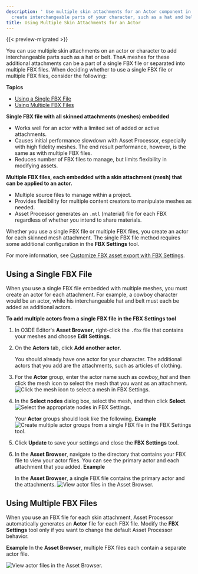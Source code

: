 ```yaml
---
description: ' Use multiple skin attachments for an Actor component in Open 3D Engine to
  create interchangeable parts of your character, such as a hat and belt. '
title: Using Multiple Skin Attachments for an Actor
---
```


{{< preview-migrated >}}

You can use multiple skin attachments on an actor or character to add interchangeable parts such as a hat or belt. TheA meshes for these additional attachments can be a part of a single FBX file or separated into multiple FBX files. When deciding whether to use a single FBX file or multiple FBX files, consider the following:

**Topics**
- [Using a Single FBX File](#using-a-single-fbx-file)
- [Using Multiple FBX Files](#using-multiple-fbx-files)

**Single FBX file with all skinned attachments (meshes) embedded**
+ Works well for an actor with a limited set of added or active attachments.
+ Causes initial performance slowdown with Asset Processor, especially with high fidelity meshes. The end result performance, however, is the same as with multiple FBX files.
+ Reduces number of FBX files to manage, but limits flexibility in modifying assets.

**Multiple FBX files, each embedded with a skin attachment (mesh) that can be applied to an actor.**
+ Multiple source files to manage within a project.
+ Provides flexibility for multiple content creators to manipulate meshes as needed.
+ Asset Processor generates an `.mtl` (material) file for each FBX regardless of whether you intend to share materials.

Whether you use a single FBX file or multiple FBX files, you create an actor for each skinned mesh attachment. The single FBX file method requires some additional configuration in the **FBX Settings** tool.

For more information, see [Customize FBX asset export with FBX Settings](/docs/user-guide/assets/fbx-settings/).

## Using a Single FBX File

When you use a single FBX file embedded with multiple meshes, you must create an actor for each attachment. For example, a cowboy character would be an actor, while his interchangeable hat and belt must each be added as additional actors.

**To add multiple actors from a single FBX file in the FBX Settings tool**

1. In O3DE Editor's **Asset Browser**, right-click the `.fbx` file that contains your meshes and choose **Edit Settings**.

1. On the **Actors** tab, click **Add another actor**.

   You should already have one actor for your character. The additional actors that you add are the attachments, such as articles of clothing.

1. For the **Actor** group, enter the actor name such as *cowboy\_hat* and then click the mesh icon to select the mesh that you want as an attachment.
![Click the mesh icon to select a mesh in FBX Settings.](/images/user-guide/component/component-actor-single-fbx-2.png)

1. In the **Select nodes** dialog box, select the mesh, and then click **Select**.
![Select the appropriate nodes in FBX Settings.](/images/user-guide/component/component-actor-single-fbx-3.png)

   Your **Actor** groups should look like the following.
**Example**
![Create multiple actor groups from a single FBX file in the FBX Settings tool.](/images/user-guide/component/component-actor-single-fbx-1.png)

1. Click **Update** to save your settings and close the **FBX Settings** tool.

1. In the **Asset Browser**, navigate to the directory that contains your FBX file to view your actor files. You can see the primary actor and each attachment that you added.
**Example**

   In the **Asset Browser**, a single FBX file contains the primary actor and the attachments.
![View actor files in the Asset Browser.](/images/user-guide/component/component-actor-component-entity-setup-1.png)

## Using Multiple FBX Files

When you use an FBX file for each skin attachment, Asset Processor automatically generates an **Actor** file for each FBX file. Modify the **FBX Settings** tool only if you want to change the default Asset Processor behavior.

**Example**
In the **Asset Browser**, multiple FBX files each contain a separate actor file.

![View actor files in the Asset Browser.](/images/user-guide/component/component-actor-multiple-fbx-files.png)
